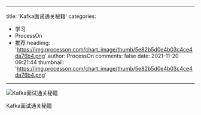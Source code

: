 
---
title: 'Kafka面试通关秘籍'
categories: 
 - 学习
 - ProcessOn
 - 推荐
headimg: 'https://img.processon.com/chart_image/thumb/5e82b5d0e4b03c4ce4da76b4.png'
author: ProcessOn
comments: false
date: 2021-11-20 09:21:44
thumbnail: 'https://img.processon.com/chart_image/thumb/5e82b5d0e4b03c4ce4da76b4.png'
---

<div>   
<img class="thumb" alt="Kafka面试通关秘籍" src="https://img.processon.com/chart_image/thumb/5e82b5d0e4b03c4ce4da76b4.png" referrerpolicy="no-referrer">
<p>Kafka面试通关秘籍</p>  
</div>
            